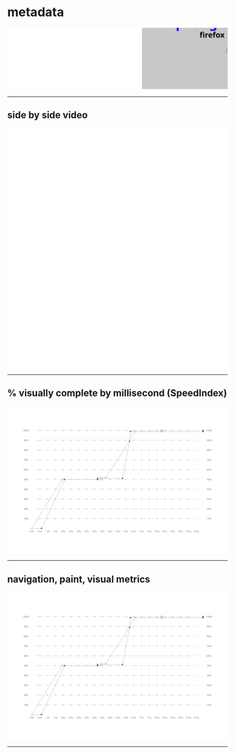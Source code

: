 
# metadata
![test and device metadata](../resources/2025-07-02-android-15-ptablet-phongluyen_hocmai_vn_x_metadata.svg)

---

## side by side video
![side by side video of firefox by chrome](../resources/2025-07-02-android-15-ptablet-phongluyen_hocmai_vn_x_video.svg)

---

## % visually complete by millisecond (SpeedIndex)
![line chart of percent visually complete SpeedIndex metric](../resources/2025-07-02-android-15-ptablet-phongluyen_hocmai_vn_x_line_graph.svg)

---

## navigation, paint, visual metrics
![line chart of percent visually complete SpeedIndex metric](../resources/2025-07-02-android-15-ptablet-phongluyen_hocmai_vn_x_line_graph.svg)

---
